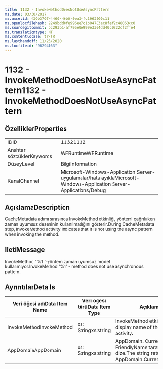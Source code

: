 ```yaml
---
title: 1132 - InvokeMethodDoesNotUseAsyncPattern
ms.date: 03/30/2017
ms.assetid: 436b3767-4460-46b0-9ea3-fc2963260c11
ms.openlocfilehash: 9249bdd0fe996ee7c1b04783ac8fef2c48063cc0
ms.sourcegitcommit: bc293b14af795e0e999e3304dd40c0222cf2ffe4
ms.translationtype: MT
ms.contentlocale: tr-TR
ms.lasthandoff: 11/26/2020
ms.locfileid: "96294163"
---
```

# <a name="1132---invokemethoddoesnotuseasyncpattern"></a><span data-ttu-id="ca6c5-102">1132 - InvokeMethodDoesNotUseAsyncPattern</span><span class="sxs-lookup"><span data-stu-id="ca6c5-102">1132 - InvokeMethodDoesNotUseAsyncPattern</span></span>

## <a name="properties"></a><span data-ttu-id="ca6c5-103">Özellikler</span><span class="sxs-lookup"><span data-stu-id="ca6c5-103">Properties</span></span>  
  
|||  
|-|-|  
|<span data-ttu-id="ca6c5-104">ID</span><span class="sxs-lookup"><span data-stu-id="ca6c5-104">ID</span></span>|<span data-ttu-id="ca6c5-105">1132</span><span class="sxs-lookup"><span data-stu-id="ca6c5-105">1132</span></span>|  
|<span data-ttu-id="ca6c5-106">Anahtar sözcükler</span><span class="sxs-lookup"><span data-stu-id="ca6c5-106">Keywords</span></span>|<span data-ttu-id="ca6c5-107">WFRuntime</span><span class="sxs-lookup"><span data-stu-id="ca6c5-107">WFRuntime</span></span>|  
|<span data-ttu-id="ca6c5-108">Düzey</span><span class="sxs-lookup"><span data-stu-id="ca6c5-108">Level</span></span>|<span data-ttu-id="ca6c5-109">Bilgi</span><span class="sxs-lookup"><span data-stu-id="ca6c5-109">Information</span></span>|  
|<span data-ttu-id="ca6c5-110">Kanal</span><span class="sxs-lookup"><span data-stu-id="ca6c5-110">Channel</span></span>|<span data-ttu-id="ca6c5-111">Microsoft-Windows-Application Server-uygulamalar/hata ayıkla</span><span class="sxs-lookup"><span data-stu-id="ca6c5-111">Microsoft-Windows-Application Server-Applications/Debug</span></span>|  
  
## <a name="description"></a><span data-ttu-id="ca6c5-112">Açıklama</span><span class="sxs-lookup"><span data-stu-id="ca6c5-112">Description</span></span>  

 <span data-ttu-id="ca6c5-113">CacheMetadata adımı sırasında InvokeMethod etkinliği, yöntemi çağrılırken zaman uyumsuz deseninin kullanılmadığını gösterir.</span><span class="sxs-lookup"><span data-stu-id="ca6c5-113">During CacheMetadata step, InvokeMethod activity indicates that it is not using the async pattern when invoking the method.</span></span>  
  
## <a name="message"></a><span data-ttu-id="ca6c5-114">İleti</span><span class="sxs-lookup"><span data-stu-id="ca6c5-114">Message</span></span>  

 <span data-ttu-id="ca6c5-115">InvokeMethod ' %1 '-yöntem zaman uyumsuz model kullanmıyor.</span><span class="sxs-lookup"><span data-stu-id="ca6c5-115">InvokeMethod '%1' - method does not use asynchronous pattern.</span></span>  
  
## <a name="details"></a><span data-ttu-id="ca6c5-116">Ayrıntılar</span><span class="sxs-lookup"><span data-stu-id="ca6c5-116">Details</span></span>  
  
|<span data-ttu-id="ca6c5-117">Veri öğesi adı</span><span class="sxs-lookup"><span data-stu-id="ca6c5-117">Data Item Name</span></span>|<span data-ttu-id="ca6c5-118">Veri öğesi türü</span><span class="sxs-lookup"><span data-stu-id="ca6c5-118">Data Item Type</span></span>|<span data-ttu-id="ca6c5-119">Açıklama</span><span class="sxs-lookup"><span data-stu-id="ca6c5-119">Description</span></span>|  
|--------------------|--------------------|-----------------|  
|<span data-ttu-id="ca6c5-120">InvokeMethod</span><span class="sxs-lookup"><span data-stu-id="ca6c5-120">InvokeMethod</span></span>|<span data-ttu-id="ca6c5-121">xs: String</span><span class="sxs-lookup"><span data-stu-id="ca6c5-121">xs:string</span></span>|<span data-ttu-id="ca6c5-122">InvokeMethod etkinliğinin görünen adı.</span><span class="sxs-lookup"><span data-stu-id="ca6c5-122">The display name of the InvokeMethod activity.</span></span>|  
|<span data-ttu-id="ca6c5-123">AppDomain</span><span class="sxs-lookup"><span data-stu-id="ca6c5-123">AppDomain</span></span>|<span data-ttu-id="ca6c5-124">xs: String</span><span class="sxs-lookup"><span data-stu-id="ca6c5-124">xs:string</span></span>|<span data-ttu-id="ca6c5-125">AppDomain. CurrentDomain. FriendlyName tarafından döndürülen dize.</span><span class="sxs-lookup"><span data-stu-id="ca6c5-125">The string returned by AppDomain.CurrentDomain.FriendlyName.</span></span>|

